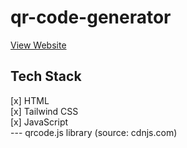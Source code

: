# qr-code-generator

<a href="https://qrcode-generates.netlify.app/" >View Website</a> <br>

<h2>Tech Stack</h2>
[x] HTML <br>
[x] Tailwind CSS <br>
[x] JavaScript <br>
--- qrcode.js library (source: cdnjs.com) 
